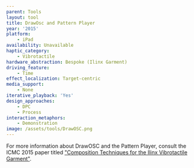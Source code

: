 ```yaml
---
parent: Tools
layout: tool
title: DrawOsc and Pattern Player
year: '2015'
platform:
    - iPad
availability: Unavailable
haptic_category:
    - Vibrotactile
hardware_abstraction: Bespoke (Ilinx Garment)
driving_feature:
    - Time
effect_localization: Target-centric
media_support:
    - None
iterative_playback: 'Yes'
design_approaches:
    - DPC
    - Process
interaction_metaphors:
    - Demonstration
image: /assets/tools/DrawOSC.png
---
```

For more information about DrawOSC and the Pattern Player, consult the ICMC 2015 paper titled ["Composition Techniques for the Ilinx Vibrotactile Garment"](http://citeseerx.ist.psu.edu/viewdoc/download?doi=10.1.1.702.2949&rep=rep1&type=pdf).
